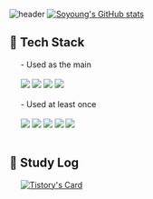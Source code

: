 ![header](https://capsule-render.vercel.app/api?type=waving&color=0:3D85C6,100:0B5394&height=250&text=slow%20and%20steady🍃&fontSize=50&fontAlign=50&fontAlignY=35&animation=twinkling&desc=Soyoung's%20Github%20Profile&descSize=25&descAlign=55&descAlignY=50&fontColor=FFFFFF)
[![Soyoung's GitHub stats](https://github-readme-stats.vercel.app/api?username=Soyoung-Nam&include_all_commits=true&theme=transparent&hide_border=true&count_private=true)](https://github.com/Soyoung-Nam/github-readme-stats)
## 🌱 Tech Stack
&nbsp;&nbsp;&nbsp;&nbsp; - Used as the main
<br><br>
&nbsp;&nbsp;&nbsp;&nbsp; <img src="https://img.shields.io/badge/java-007396?style=for-the-badge&logo=java&logoColor=white">
<img src="https://img.shields.io/badge/spring-6DB33F?style=for-the-badge&logo=spring&logoColor=white">
<img src="https://img.shields.io/badge/springboot-6DB33F?style=for-the-badge&logo=springboot&logoColor=white">
<img src="https://img.shields.io/badge/mysql-4479A1?style=for-the-badge&logo=mysql&logoColor=white">
<br><br>
&nbsp;&nbsp;&nbsp;&nbsp; - Used at least once
<br><br>
&nbsp;&nbsp;&nbsp;&nbsp; <img src="https://img.shields.io/badge/html5-E34F26?style=for-the-badge&logo=html5&logoColor=white">
<img src="https://img.shields.io/badge/css3-1572B6?style=for-the-badge&logo=css3&logoColor=white">
<img src="https://img.shields.io/badge/javascript-F7DF1E?style=for-the-badge&logo=javascript&logoColor=white">
<img src="https://img.shields.io/badge/apachetomcat-F8DC75?style=for-the-badge&logo=apachetomcat&logoColor=white">
<img src="https://img.shields.io/badge/linux-FCC624?style=for-the-badge&logo=linux&logoColor=white">
<br><br>
## 📝 Study Log
&nbsp;&nbsp;&nbsp;&nbsp; [![Tistory's Card](https://github-readme-tistory-card.vercel.app/api?name=happysy&theme=santorini)](https://happysy.tistory.com)
<br><br>
